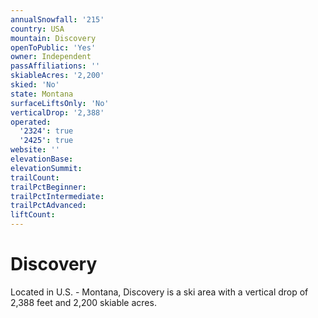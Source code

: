 ```yaml
---
annualSnowfall: '215'
country: USA
mountain: Discovery
openToPublic: 'Yes'
owner: Independent
passAffiliations: ''
skiableAcres: '2,200'
skied: 'No'
state: Montana
surfaceLiftsOnly: 'No'
verticalDrop: '2,388'
operated:
  '2324': true
  '2425': true
website: ''
elevationBase:
elevationSummit:
trailCount:
trailPctBeginner:
trailPctIntermediate:
trailPctAdvanced:
liftCount:
---
```



# Discovery

Located in U.S. - Montana, Discovery is a ski area with a vertical drop of 2,388 feet and 2,200 skiable acres.
